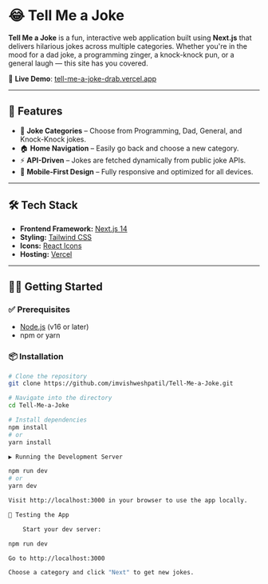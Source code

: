 # 😂 Tell Me a Joke

**Tell Me a Joke** is a fun, interactive web application built using **Next.js** that delivers hilarious jokes across multiple categories. Whether you're in the mood for a dad joke, a programming zinger, a knock-knock pun, or a general laugh — this site has you covered.

🔗 **Live Demo**: [tell-me-a-joke-drab.vercel.app](https://tell-me-a-joke-drab.vercel.app)

---

## 🚀 Features

- 🧠 **Joke Categories** – Choose from Programming, Dad, General, and Knock-Knock jokes.
- 🏠 **Home Navigation** – Easily go back and choose a new category.
- ⚡ **API-Driven** – Jokes are fetched dynamically from public joke APIs.
- 📱 **Mobile-First Design** – Fully responsive and optimized for all devices.

---

## 🛠 Tech Stack

- **Frontend Framework:** [Next.js 14](https://nextjs.org/)
- **Styling:** [Tailwind CSS](https://tailwindcss.com/)
- **Icons:** [React Icons](https://react-icons.github.io/react-icons/)
- **Hosting:** [Vercel](https://vercel.com/)

---

## 🧑‍💻 Getting Started

### ✅ Prerequisites

- [Node.js](https://nodejs.org/en/) (v16 or later)
- npm or yarn

### 📦 Installation

```bash
# Clone the repository
git clone https://github.com/imvishweshpatil/Tell-Me-a-Joke.git

# Navigate into the directory
cd Tell-Me-a-Joke

# Install dependencies
npm install
# or
yarn install

▶️ Running the Development Server

npm run dev
# or
yarn dev

Visit http://localhost:3000 in your browser to use the app locally.

🧪 Testing the App

    Start your dev server:

npm run dev

Go to http://localhost:3000

Choose a category and click "Next" to get new jokes.
